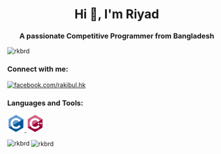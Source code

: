 <h1 align="center">Hi 👋, I'm Riyad</h1>
<h3 align="center">A passionate Competitive Programmer from Bangladesh</h3>

<p align="left"> <img src="https://komarev.com/ghpvc/?username=rkbrd&label=Profile%20views&color=0e75b6&style=flat" alt="rkbrd" /> </p>

<h3 align="left">Connect with me:</h3>
<p align="left">
<a href="https://fb.com/facebook.com/rakibul.hk" target="blank"><img align="center" src="https://raw.githubusercontent.com/rahuldkjain/github-profile-readme-generator/master/src/images/icons/Social/facebook.svg" alt="facebook.com/rakibul.hk" height="30" width="40" /></a>
</p>

<h3 align="left">Languages and Tools:</h3>
<p align="left"> <a href="https://www.cprogramming.com/" target="_blank"> <img src="https://raw.githubusercontent.com/devicons/devicon/master/icons/c/c-original.svg" alt="c" width="40" height="40"/> </a> <a href="https://www.w3schools.com/cpp/" target="_blank"> <img src="https://raw.githubusercontent.com/devicons/devicon/master/icons/cplusplus/cplusplus-original.svg" alt="cplusplus" width="40" height="40"/> </a> </p>

<p><img align="left" src="https://github-readme-stats.vercel.app/api/top-langs?username=rkbrd&show_icons=true&locale=en&layout=compact" alt="rkbrd" /></p>

<p>&nbsp;<img align="center" src="https://github-readme-stats.vercel.app/api?username=rkbrd&show_icons=true&locale=en" alt="rkbrd" /></p>
